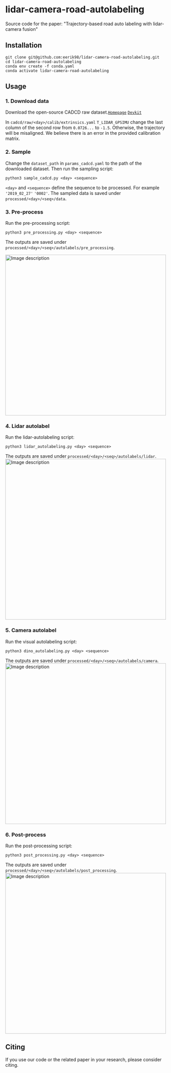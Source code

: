 # lidar-camera-road-autolabeling

Source code for the paper: "Trajectory-based road auto labeling with lidar-camera fusion"

## Installation

```
git clone git@github.com:eerik98/lidar-camera-road-autolabeling.git
cd lidar-camera-road-autolabeling
conda env create -f conda.yaml
conda activate lidar-camera-road-autolabeling
```

## Usage
### 1. Download data
Download the open-source CADCD raw dataset.[`Homepage`](http://cadcd.uwaterloo.ca) [`Devkit`](https://github.com/mpitropov/cadc_devkit)

In `cadcd/raw/<day>/calib/extrinsics.yaml` `T_LIDAR_GPSIMU` change the last column of the second row from `0.0726...` to `-1.5`. Otherwise, the trajectory will be misaligned. We believe there is an error in the provided calibration matrix. 

### 2. Sample
Change the `dataset_path` in `params_cadcd.yaml` to the path of the downloaded dataset. Then run the sampling script: 
```
python3 sample_cadcd.py <day> <sequence>
```
`<day>` and `<sequence>` define the sequence to be processed. For example `'2019_02_27'` `'0002'`. The sampled data is saved under `processed/<day>/<seq>/data`.
### 3. Pre-process
Run the pre-processing script:
```
python3 pre_processing.py <day> <sequence>
```
The outputs are saved under `processed/<day>/<seq>/autolabels/pre_processing`.

<img src="https://github.com/user-attachments/assets/ebcf04b3-52dd-4965-9d07-72a9048e9fe7" alt="Image description" width="500"/>

### 4. Lidar autolabel
Run the lidar-autolabeling script:
```
python3 lidar_autolabeling.py <day> <sequence>
```
The outputs are saved under `processed/<day>/<seq>/autolabels/lidar`.
<img src="https://github.com/user-attachments/assets/3f3106c0-7a51-4e14-8c02-c688fae93666" alt="Image description" width="500"/>

### 5. Camera autolabel
Run the visual autolabeling script:
```
python3 dino_autolabeling.py <day> <sequence>
```
The outputs are saved under `processed/<day>/<seq>/autolabels/camera`.
<img src="https://github.com/user-attachments/assets/228397e2-43b4-4cae-8c9c-18cecc463585" alt="Image description" width="500"/>

### 6. Post-process
Run the post-processing script:
```
python3 post_processing.py <day> <sequence>
```
The outputs are saved under `processed/<day>/<seq>/autolabels/post_processing`.
<img src="https://github.com/user-attachments/assets/60d7008a-81b4-4e3c-80e9-9060d93319b0" alt="Image description" width="500"/>

## Citing

If you use our code or the related paper in your research, please consider citing.

```bibtex
```


